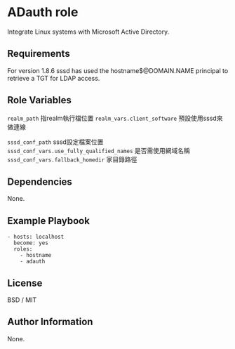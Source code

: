 ADauth role
=========

Integrate Linux systems with Microsoft Active Directory.

Requirements
------------

For version 1.8.6 sssd has used the hostname$@DOMAIN.NAME principal to retrieve a TGT for LDAP access.

Role Variables
--------------

`realm_path` 指realm執行檔位置
`realm_vars.client_software` 預設使用sssd來做連線

`sssd_conf_path` sssd設定檔案位置
`sssd_conf_vars.use_fully_qualified_names` 是否需使用網域名稱
`sssd_conf_vars.fallback_homedir` 家目錄路徑

Dependencies
------------

None.

Example Playbook
----------------

```
- hosts: localhost
  become: yes
  roles:
    - hostname
    - adauth
```

License
-------

BSD / MIT

Author Information
------------------

None.


